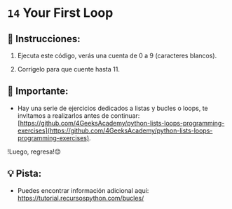 # `14` Your First Loop

## 📝  Instrucciones:

1. Ejecuta este código, verás una cuenta de 0 a 9 (caracteres blancos). 

2. Corrígelo para que cuente hasta 11.

## 🔎 Importante: 

+ Hay una serie de ejercicios dedicados a listas y bucles o loops, te invitamos a realizarlos antes de continuar: [https://github.com/4GeeksAcademy/python-lists-loops-programming-exercises](https://github.com/4GeeksAcademy/python-lists-loops-programming-exercises). 

!Luego, regresa!😊

## 💡 Pista:
+ Puedes encontrar información adicional aquí: https://tutorial.recursospython.com/bucles/